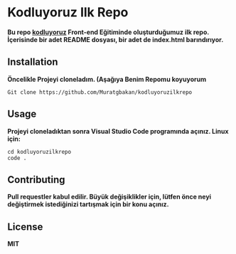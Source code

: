# Kodluyoruz Ilk Repo

**Bu repo [kodluyoruz](https://kodluyoruz.org/tr/kodluyoruz/) Front-end Eğitiminde oluşturduğumuz ilk repo. İçerisinde bir adet README dosyası, bir adet de index.html barındırıyor.**
 
 ## Installation

 **Öncelikle Projeyi cloneladım. (Aşağıya Benim Repomu koyuyorum**


```
Git clone https://github.com/Muratgbakan/kodluyoruzilkrepo
```
## Usage

**Projeyi cloneladıktan sonra Visual Studio Code programında açınız.
Linux için:**

```
cd kodluyoruzilkrepo
code .
```

## Contributing

**Pull requestler kabul edilir. Büyük değişiklikler için, lütfen önce neyi değiştirmek istediğinizi tartışmak için bir konu açınız.**


## License

**MIT**
